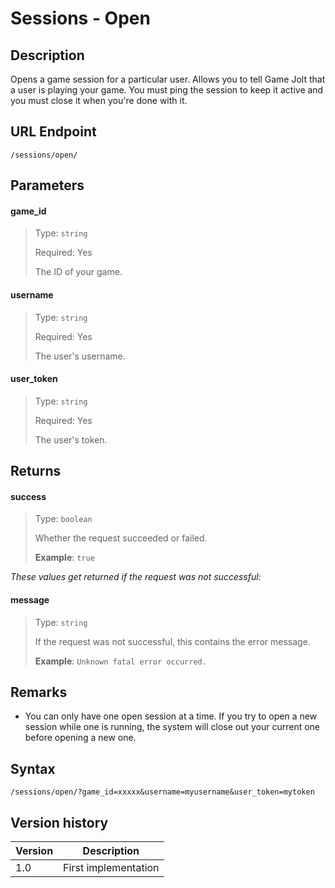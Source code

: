 # Sessions - Open

## Description

Opens a game session for a particular user. Allows you to tell Game Jolt that a user is playing your game. You must ping the session to keep it active and you must close it when you're done with it. 

## URL Endpoint

```
/sessions/open/
```

## Parameters

#### game_id
> Type: `string`
>
> Required: Yes
>
> The ID of your game.

#### username
> Type: `string`
>
> Required: Yes
>
> The user's username.

#### user_token
> Type: `string`
>
> Required: Yes
>
> The user's token.

## Returns

#### success
> Type: `boolean`
>
> Whether the request succeeded or failed.
>
> __Example__: `true`

_These values get returned if the request was not successful:_

#### message
> Type: `string`
>
> If the request was not successful, this contains the error message.
>
> __Example__: `Unknown fatal error occurred.`

## Remarks

- You can only have one open session at a time. If you try to open a new session while one is running, the system will close out your current one before opening a new one.

## Syntax

```
/sessions/open/?game_id=xxxxx&username=myusername&user_token=mytoken
```

## Version history

Version		 | Description
---			 | ---
1.0			 | First implementation